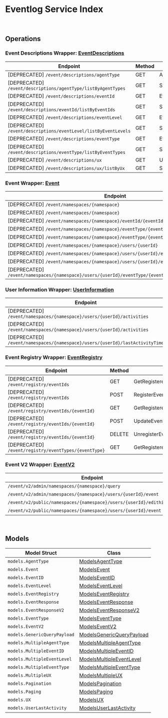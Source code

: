 [//]: # (Code generated. DO NOT EDIT.)

# Eventlog Service Index

&nbsp;

## Operations

### Event Descriptions Wrapper:  [EventDescriptions](../../eventlog-sdk/pkg/wrapper_eventDescriptions.go)
| Endpoint | Method | ID | Class | Wrapper | Example |
|---|---|---|---|---|---|
| [DEPRECATED] `/event/descriptions/agentType` | GET | AgentTypeDescriptionHandlerShort | [AgentTypeDescriptionHandlerShort](../../eventlog-sdk/pkg/eventlogclient/event_descriptions/event_descriptions_client.go) | [AgentTypeDescriptionHandlerShort](../../eventlog-sdk/pkg/wrapper_eventDescriptions.go) | [AgentTypeDescriptionHandlerShort](../../samples/cli/cmd/eventlog/eventDescriptions/agentTypeDescriptionHandler.go) |
| [DEPRECATED] `/event/descriptions/agentType/listByAgentTypes` | GET | SpecificAgentTypeDescriptionHandlerShort | [SpecificAgentTypeDescriptionHandlerShort](../../eventlog-sdk/pkg/eventlogclient/event_descriptions/event_descriptions_client.go) | [SpecificAgentTypeDescriptionHandlerShort](../../eventlog-sdk/pkg/wrapper_eventDescriptions.go) | [SpecificAgentTypeDescriptionHandlerShort](../../samples/cli/cmd/eventlog/eventDescriptions/specificAgentTypeDescriptionHandler.go) |
| [DEPRECATED] `/event/descriptions/eventId` | GET | EventIDDescriptionHandlerShort | [EventIDDescriptionHandlerShort](../../eventlog-sdk/pkg/eventlogclient/event_descriptions/event_descriptions_client.go) | [EventIDDescriptionHandlerShort](../../eventlog-sdk/pkg/wrapper_eventDescriptions.go) | [EventIDDescriptionHandlerShort](../../samples/cli/cmd/eventlog/eventDescriptions/eventIDDescriptionHandler.go) |
| [DEPRECATED] `/event/descriptions/eventId/listByEventIds` | GET | SpecificEventIDDescriptionHandlerShort | [SpecificEventIDDescriptionHandlerShort](../../eventlog-sdk/pkg/eventlogclient/event_descriptions/event_descriptions_client.go) | [SpecificEventIDDescriptionHandlerShort](../../eventlog-sdk/pkg/wrapper_eventDescriptions.go) | [SpecificEventIDDescriptionHandlerShort](../../samples/cli/cmd/eventlog/eventDescriptions/specificEventIDDescriptionHandler.go) |
| [DEPRECATED] `/event/descriptions/eventLevel` | GET | EventLevelDescriptionHandlerShort | [EventLevelDescriptionHandlerShort](../../eventlog-sdk/pkg/eventlogclient/event_descriptions/event_descriptions_client.go) | [EventLevelDescriptionHandlerShort](../../eventlog-sdk/pkg/wrapper_eventDescriptions.go) | [EventLevelDescriptionHandlerShort](../../samples/cli/cmd/eventlog/eventDescriptions/eventLevelDescriptionHandler.go) |
| [DEPRECATED] `/event/descriptions/eventLevel/listByEventLevels` | GET | SpecificEventLevelDescriptionHandlerShort | [SpecificEventLevelDescriptionHandlerShort](../../eventlog-sdk/pkg/eventlogclient/event_descriptions/event_descriptions_client.go) | [SpecificEventLevelDescriptionHandlerShort](../../eventlog-sdk/pkg/wrapper_eventDescriptions.go) | [SpecificEventLevelDescriptionHandlerShort](../../samples/cli/cmd/eventlog/eventDescriptions/specificEventLevelDescriptionHandler.go) |
| [DEPRECATED] `/event/descriptions/eventType` | GET | EventTypeDescriptionHandlerShort | [EventTypeDescriptionHandlerShort](../../eventlog-sdk/pkg/eventlogclient/event_descriptions/event_descriptions_client.go) | [EventTypeDescriptionHandlerShort](../../eventlog-sdk/pkg/wrapper_eventDescriptions.go) | [EventTypeDescriptionHandlerShort](../../samples/cli/cmd/eventlog/eventDescriptions/eventTypeDescriptionHandler.go) |
| [DEPRECATED] `/event/descriptions/eventType/listByEventTypes` | GET | SpecificEventTypeDescriptionHandlerShort | [SpecificEventTypeDescriptionHandlerShort](../../eventlog-sdk/pkg/eventlogclient/event_descriptions/event_descriptions_client.go) | [SpecificEventTypeDescriptionHandlerShort](../../eventlog-sdk/pkg/wrapper_eventDescriptions.go) | [SpecificEventTypeDescriptionHandlerShort](../../samples/cli/cmd/eventlog/eventDescriptions/specificEventTypeDescriptionHandler.go) |
| [DEPRECATED] `/event/descriptions/ux` | GET | UXNameDescriptionHandlerShort | [UXNameDescriptionHandlerShort](../../eventlog-sdk/pkg/eventlogclient/event_descriptions/event_descriptions_client.go) | [UXNameDescriptionHandlerShort](../../eventlog-sdk/pkg/wrapper_eventDescriptions.go) | [UXNameDescriptionHandlerShort](../../samples/cli/cmd/eventlog/eventDescriptions/uxNameDescriptionHandler.go) |
| [DEPRECATED] `/event/descriptions/ux/listByUx` | GET | SpecificUXDescriptionHandlerShort | [SpecificUXDescriptionHandlerShort](../../eventlog-sdk/pkg/eventlogclient/event_descriptions/event_descriptions_client.go) | [SpecificUXDescriptionHandlerShort](../../eventlog-sdk/pkg/wrapper_eventDescriptions.go) | [SpecificUXDescriptionHandlerShort](../../samples/cli/cmd/eventlog/eventDescriptions/specificUXDescriptionHandler.go) |

### Event Wrapper:  [Event](../../eventlog-sdk/pkg/wrapper_event.go)
| Endpoint | Method | ID | Class | Wrapper | Example |
|---|---|---|---|---|---|
| [DEPRECATED] `/event/namespaces/{namespace}` | GET | GetEventByNamespaceHandlerShort | [GetEventByNamespaceHandlerShort](../../eventlog-sdk/pkg/eventlogclient/event/event_client.go) | [GetEventByNamespaceHandlerShort](../../eventlog-sdk/pkg/wrapper_event.go) | [GetEventByNamespaceHandlerShort](../../samples/cli/cmd/eventlog/event/getEventByNamespaceHandler.go) |
| [DEPRECATED] `/event/namespaces/{namespace}` | POST | PostEventHandlerShort | [PostEventHandlerShort](../../eventlog-sdk/pkg/eventlogclient/event/event_client.go) | [PostEventHandlerShort](../../eventlog-sdk/pkg/wrapper_event.go) | [PostEventHandlerShort](../../samples/cli/cmd/eventlog/event/postEventHandler.go) |
| [DEPRECATED] `/event/namespaces/{namespace}/eventId/{eventId}` | GET | GetEventByEventIDHandlerShort | [GetEventByEventIDHandlerShort](../../eventlog-sdk/pkg/eventlogclient/event/event_client.go) | [GetEventByEventIDHandlerShort](../../eventlog-sdk/pkg/wrapper_event.go) | [GetEventByEventIDHandlerShort](../../samples/cli/cmd/eventlog/event/getEventByEventIDHandler.go) |
| [DEPRECATED] `/event/namespaces/{namespace}/eventType/{eventType}` | GET | GetEventByEventTypeHandlerShort | [GetEventByEventTypeHandlerShort](../../eventlog-sdk/pkg/eventlogclient/event/event_client.go) | [GetEventByEventTypeHandlerShort](../../eventlog-sdk/pkg/wrapper_event.go) | [GetEventByEventTypeHandlerShort](../../samples/cli/cmd/eventlog/event/getEventByEventTypeHandler.go) |
| [DEPRECATED] `/event/namespaces/{namespace}/eventType/{eventType}/eventId/{eventId}` | GET | GetEventByEventTypeAndEventIDHandlerShort | [GetEventByEventTypeAndEventIDHandlerShort](../../eventlog-sdk/pkg/eventlogclient/event/event_client.go) | [GetEventByEventTypeAndEventIDHandlerShort](../../eventlog-sdk/pkg/wrapper_event.go) | [GetEventByEventTypeAndEventIDHandlerShort](../../samples/cli/cmd/eventlog/event/getEventByEventTypeAndEventIDHandler.go) |
| [DEPRECATED] `/event/namespaces/{namespace}/users/{userId}` | GET | GetEventByUserIDHandlerShort | [GetEventByUserIDHandlerShort](../../eventlog-sdk/pkg/eventlogclient/event/event_client.go) | [GetEventByUserIDHandlerShort](../../eventlog-sdk/pkg/wrapper_event.go) | [GetEventByUserIDHandlerShort](../../samples/cli/cmd/eventlog/event/getEventByUserIDHandler.go) |
| [DEPRECATED] `/event/namespaces/{namespace}/users/{userId}/eventId/{eventId}` | GET | GetEventByUserIDAndEventIDHandlerShort | [GetEventByUserIDAndEventIDHandlerShort](../../eventlog-sdk/pkg/eventlogclient/event/event_client.go) | [GetEventByUserIDAndEventIDHandlerShort](../../eventlog-sdk/pkg/wrapper_event.go) | [GetEventByUserIDAndEventIDHandlerShort](../../samples/cli/cmd/eventlog/event/getEventByUserIDAndEventIDHandler.go) |
| [DEPRECATED] `/event/namespaces/{namespace}/users/{userId}/eventType/{eventType}` | GET | GetEventByUserIDAndEventTypeHandlerShort | [GetEventByUserIDAndEventTypeHandlerShort](../../eventlog-sdk/pkg/eventlogclient/event/event_client.go) | [GetEventByUserIDAndEventTypeHandlerShort](../../eventlog-sdk/pkg/wrapper_event.go) | [GetEventByUserIDAndEventTypeHandlerShort](../../samples/cli/cmd/eventlog/event/getEventByUserIDAndEventTypeHandler.go) |
| [DEPRECATED] `/event/namespaces/{namespace}/users/{userId}/eventType/{eventType}/eventId/{eventId}` | GET | GetEventByUserEventIDAndEventTypeHandlerShort | [GetEventByUserEventIDAndEventTypeHandlerShort](../../eventlog-sdk/pkg/eventlogclient/event/event_client.go) | [GetEventByUserEventIDAndEventTypeHandlerShort](../../eventlog-sdk/pkg/wrapper_event.go) | [GetEventByUserEventIDAndEventTypeHandlerShort](../../samples/cli/cmd/eventlog/event/getEventByUserEventIDAndEventTypeHandler.go) |

### User Information Wrapper:  [UserInformation](../../eventlog-sdk/pkg/wrapper_userInformation.go)
| Endpoint | Method | ID | Class | Wrapper | Example |
|---|---|---|---|---|---|
| [DEPRECATED] `/event/namespaces/{namespace}/users/{userId}/activities` | GET | GetUserActivitiesHandlerShort | [GetUserActivitiesHandlerShort](../../eventlog-sdk/pkg/eventlogclient/user_information/user_information_client.go) | [GetUserActivitiesHandlerShort](../../eventlog-sdk/pkg/wrapper_userInformation.go) | [GetUserActivitiesHandlerShort](../../samples/cli/cmd/eventlog/userInformation/getUserActivitiesHandler.go) |
| [DEPRECATED] `/event/namespaces/{namespace}/users/{userId}/activities` | DELETE | DeleteUserActivitiesHandlerShort | [DeleteUserActivitiesHandlerShort](../../eventlog-sdk/pkg/eventlogclient/user_information/user_information_client.go) | [DeleteUserActivitiesHandlerShort](../../eventlog-sdk/pkg/wrapper_userInformation.go) | [DeleteUserActivitiesHandlerShort](../../samples/cli/cmd/eventlog/userInformation/deleteUserActivitiesHandler.go) |
| [DEPRECATED] `/event/namespaces/{namespace}/users/{userId}/lastActivityTime` | GET | LastUserActivityTimeHandlerShort | [LastUserActivityTimeHandlerShort](../../eventlog-sdk/pkg/eventlogclient/user_information/user_information_client.go) | [LastUserActivityTimeHandlerShort](../../eventlog-sdk/pkg/wrapper_userInformation.go) | [LastUserActivityTimeHandlerShort](../../samples/cli/cmd/eventlog/userInformation/lastUserActivityTimeHandler.go) |

### Event Registry Wrapper:  [EventRegistry](../../eventlog-sdk/pkg/wrapper_eventRegistry.go)
| Endpoint | Method | ID | Class | Wrapper | Example |
|---|---|---|---|---|---|
| [DEPRECATED] `/event/registry/eventIds` | GET | GetRegisteredEventsHandlerShort | [GetRegisteredEventsHandlerShort](../../eventlog-sdk/pkg/eventlogclient/event_registry/event_registry_client.go) | [GetRegisteredEventsHandlerShort](../../eventlog-sdk/pkg/wrapper_eventRegistry.go) | [GetRegisteredEventsHandlerShort](../../samples/cli/cmd/eventlog/eventRegistry/getRegisteredEventsHandler.go) |
| [DEPRECATED] `/event/registry/eventIds` | POST | RegisterEventHandlerShort | [RegisterEventHandlerShort](../../eventlog-sdk/pkg/eventlogclient/event_registry/event_registry_client.go) | [RegisterEventHandlerShort](../../eventlog-sdk/pkg/wrapper_eventRegistry.go) | [RegisterEventHandlerShort](../../samples/cli/cmd/eventlog/eventRegistry/registerEventHandler.go) |
| [DEPRECATED] `/event/registry/eventIds/{eventId}` | GET | GetRegisteredEventIDHandlerShort | [GetRegisteredEventIDHandlerShort](../../eventlog-sdk/pkg/eventlogclient/event_registry/event_registry_client.go) | [GetRegisteredEventIDHandlerShort](../../eventlog-sdk/pkg/wrapper_eventRegistry.go) | [GetRegisteredEventIDHandlerShort](../../samples/cli/cmd/eventlog/eventRegistry/getRegisteredEventIDHandler.go) |
| [DEPRECATED] `/event/registry/eventIds/{eventId}` | POST | UpdateEventRegistryHandlerShort | [UpdateEventRegistryHandlerShort](../../eventlog-sdk/pkg/eventlogclient/event_registry/event_registry_client.go) | [UpdateEventRegistryHandlerShort](../../eventlog-sdk/pkg/wrapper_eventRegistry.go) | [UpdateEventRegistryHandlerShort](../../samples/cli/cmd/eventlog/eventRegistry/updateEventRegistryHandler.go) |
| [DEPRECATED] `/event/registry/eventIds/{eventId}` | DELETE | UnregisterEventIDHandlerShort | [UnregisterEventIDHandlerShort](../../eventlog-sdk/pkg/eventlogclient/event_registry/event_registry_client.go) | [UnregisterEventIDHandlerShort](../../eventlog-sdk/pkg/wrapper_eventRegistry.go) | [UnregisterEventIDHandlerShort](../../samples/cli/cmd/eventlog/eventRegistry/unregisterEventIDHandler.go) |
| [DEPRECATED] `/event/registry/eventTypes/{eventType}` | GET | GetRegisteredEventsByEventTypeHandlerShort | [GetRegisteredEventsByEventTypeHandlerShort](../../eventlog-sdk/pkg/eventlogclient/event_registry/event_registry_client.go) | [GetRegisteredEventsByEventTypeHandlerShort](../../eventlog-sdk/pkg/wrapper_eventRegistry.go) | [GetRegisteredEventsByEventTypeHandlerShort](../../samples/cli/cmd/eventlog/eventRegistry/getRegisteredEventsByEventTypeHandler.go) |

### Event V2 Wrapper:  [EventV2](../../eventlog-sdk/pkg/wrapper_eventV2.go)
| Endpoint | Method | ID | Class | Wrapper | Example |
|---|---|---|---|---|---|
| `/event/v2/admin/namespaces/{namespace}/query` | POST | QueryEventStreamHandlerShort | [QueryEventStreamHandlerShort](../../eventlog-sdk/pkg/eventlogclient/event_v2/event_v2_client.go) | [QueryEventStreamHandlerShort](../../eventlog-sdk/pkg/wrapper_eventV2.go) | [QueryEventStreamHandlerShort](../../samples/cli/cmd/eventlog/eventV2/queryEventStreamHandler.go) |
| `/event/v2/admin/namespaces/{namespace}/users/{userId}/event` | GET | GetEventSpecificUserV2HandlerShort | [GetEventSpecificUserV2HandlerShort](../../eventlog-sdk/pkg/eventlogclient/event_v2/event_v2_client.go) | [GetEventSpecificUserV2HandlerShort](../../eventlog-sdk/pkg/wrapper_eventV2.go) | [GetEventSpecificUserV2HandlerShort](../../samples/cli/cmd/eventlog/eventV2/getEventSpecificUserV2Handler.go) |
| `/event/v2/public/namespaces/{namespace}/users/{userId}/edithistory` | GET | GetPublicEditHistoryShort | [GetPublicEditHistoryShort](../../eventlog-sdk/pkg/eventlogclient/event_v2/event_v2_client.go) | [GetPublicEditHistoryShort](../../eventlog-sdk/pkg/wrapper_eventV2.go) | [GetPublicEditHistoryShort](../../samples/cli/cmd/eventlog/eventV2/getPublicEditHistory.go) |
| `/event/v2/public/namespaces/{namespace}/users/{userId}/event` | GET | GetUserEventsV2PublicShort | [GetUserEventsV2PublicShort](../../eventlog-sdk/pkg/eventlogclient/event_v2/event_v2_client.go) | [GetUserEventsV2PublicShort](../../eventlog-sdk/pkg/wrapper_eventV2.go) | [GetUserEventsV2PublicShort](../../samples/cli/cmd/eventlog/eventV2/getUserEventsV2Public.go) |


&nbsp;  

## Models

| Model Struct | Class |
|---|---|
| `models.AgentType` | [ModelsAgentType ](../../eventlog-sdk/pkg/eventlogclientmodels/models_agent_type.go) |
| `models.Event` | [ModelsEvent ](../../eventlog-sdk/pkg/eventlogclientmodels/models_event.go) |
| `models.EventID` | [ModelsEventID ](../../eventlog-sdk/pkg/eventlogclientmodels/models_event_id.go) |
| `models.EventLevel` | [ModelsEventLevel ](../../eventlog-sdk/pkg/eventlogclientmodels/models_event_level.go) |
| `models.EventRegistry` | [ModelsEventRegistry ](../../eventlog-sdk/pkg/eventlogclientmodels/models_event_registry.go) |
| `models.EventResponse` | [ModelsEventResponse ](../../eventlog-sdk/pkg/eventlogclientmodels/models_event_response.go) |
| `models.EventResponseV2` | [ModelsEventResponseV2 ](../../eventlog-sdk/pkg/eventlogclientmodels/models_event_response_v2.go) |
| `models.EventType` | [ModelsEventType ](../../eventlog-sdk/pkg/eventlogclientmodels/models_event_type.go) |
| `models.EventV2` | [ModelsEventV2 ](../../eventlog-sdk/pkg/eventlogclientmodels/models_event_v2.go) |
| `models.GenericQueryPayload` | [ModelsGenericQueryPayload ](../../eventlog-sdk/pkg/eventlogclientmodels/models_generic_query_payload.go) |
| `models.MultipleAgentType` | [ModelsMultipleAgentType ](../../eventlog-sdk/pkg/eventlogclientmodels/models_multiple_agent_type.go) |
| `models.MultipleEventID` | [ModelsMultipleEventID ](../../eventlog-sdk/pkg/eventlogclientmodels/models_multiple_event_id.go) |
| `models.MultipleEventLevel` | [ModelsMultipleEventLevel ](../../eventlog-sdk/pkg/eventlogclientmodels/models_multiple_event_level.go) |
| `models.MultipleEventType` | [ModelsMultipleEventType ](../../eventlog-sdk/pkg/eventlogclientmodels/models_multiple_event_type.go) |
| `models.MultipleUX` | [ModelsMultipleUX ](../../eventlog-sdk/pkg/eventlogclientmodels/models_multiple_u_x.go) |
| `models.Pagination` | [ModelsPagination ](../../eventlog-sdk/pkg/eventlogclientmodels/models_pagination.go) |
| `models.Paging` | [ModelsPaging ](../../eventlog-sdk/pkg/eventlogclientmodels/models_paging.go) |
| `models.UX` | [ModelsUX ](../../eventlog-sdk/pkg/eventlogclientmodels/models_u_x.go) |
| `models.UserLastActivity` | [ModelsUserLastActivity ](../../eventlog-sdk/pkg/eventlogclientmodels/models_user_last_activity.go) |
